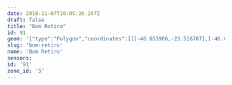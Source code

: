 ```yaml
---
date: 2018-11-07T16:05:26.247Z
draft: false
title: "Bom Retiro"
id: 91
geom: '{"type":"Polygon","coordinates":[[[-46.653906,-23.516787],[-46.654038,-23.517684],[-46.653992,-23.517861],[-46.653258,-23.518438],[-46.652878,-23.518836],[-46.649567,-23.524541],[-46.649111,-23.525149],[-46.64785,-23.527303],[-46.648072,-23.527409],[-46.648029,-23.527887],[-46.646552,-23.527838],[-46.645438,-23.528015],[-46.644836,-23.5282],[-46.644085,-23.528523],[-46.643061,-23.529183],[-46.642592,-23.5296],[-46.642052,-23.53025],[-46.640596,-23.532602],[-46.640041,-23.533236],[-46.639485,-23.533704],[-46.639295,-23.534136],[-46.639178,-23.534915],[-46.637283,-23.535046],[-46.636803,-23.535011],[-46.626313,-23.537649],[-46.625127,-23.535043],[-46.624969,-23.534448],[-46.624873,-23.534344],[-46.624894,-23.533572],[-46.62503,-23.532864],[-46.625249,-23.532278],[-46.625447,-23.532122],[-46.625703,-23.53166],[-46.625794,-23.531297],[-46.625396,-23.519354],[-46.635862,-23.518673],[-46.640455,-23.51843],[-46.641072,-23.518513],[-46.653906,-23.516787]]]}'
slug: 'bom-retiro'
name: 'Bom Retiro'
sensors:
id: '91'
zone_id: '5'
---
```

		